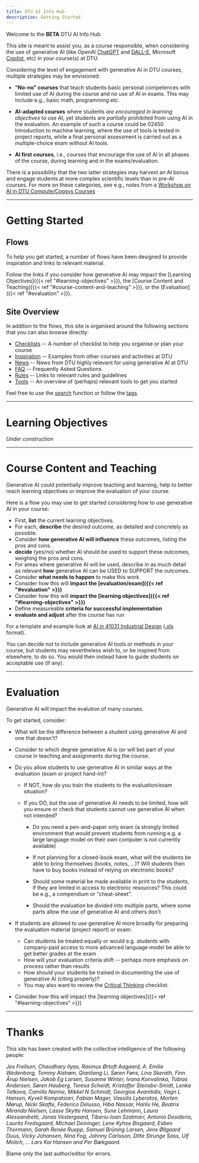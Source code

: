 ```yaml
---
title: DTU AI Info Hub
description: Getting Started
---
```


Welcome to the **BETA** DTU AI Info Hub. 

This site is meant to assist you, as a course responsible, when considering the use of 
generative AI (like OpenAI [ChatGPT](https://chat.openai.com/) and [DALL-E](https://openai.com/dall-e-3), 
Microsoft [Copilot](https://copilot.microsoft.com/), etc) in your course(s) at DTU.

Considering the level of engagement with generative AI in DTU courses, multiple strategies may be  envisioned:

* **“No-no” courses** that teach students basic personal competences
  with limited use of AI during the course and no use of AI in exams.
  This may include e.g., basic math, programming etc.

* **AI-adapted courses** where students _are encouraged in learning
  objectives_ to use AI, yet students are _partially_ prohibited from
  using AI in the evaluation. An example of such a course could be
  02450 Introduction to machine learning,
  where the use of tools is tested in project reports, while a final
  personal assessment is carried out as a multiple-choice exam without
  AI tools.

* **AI first courses**, i.e., courses that encourage the use of AI in
  all phases of the course, during learning and in the exams/evaluation.

There is a possibility that the two latter strategies may harvest an AI bonus 
and engage students at more complex scientific levels than in pre-AI courses. 
For more on these categories, see e.g., notes from a 
[Workshop on AI in DTU Compute/Cogsys Courses](inspiration/cogsys-ai-workshop)

----

# Getting Started

## Flows

To help you get started, a number of flows have been designed to provide inspiration and
links to relevant material. 

Follow the links if you consider how generative AI may impact 
the [Learning Objectives]({{< ref "#learning-objectives" >}}),
the [Course Content and Teaching]({{< ref "#course-content-and-teaching" >}}),
or the [Evaluation]({{< ref "#evaluation" >}}).

## Site Overview

In addition to the flows, this site is organised around the following sections that you can also browse directly:

* [Checklists](checklists) -- A number of checklist to help you organise or plan your course
* [Inspiration](inspiration) -- Examples from other courses and activities at DTU
* [News](news) -- News from DTU highly relevant for using generative AI at DTU
* [FAQ](faq) -- Frequently Asked Questions
* [Rules](rules) -- Links to relevant rules and guidelines
* [Tools](tools) -- An overview of (perhaps) relevant tools to get you started

Feel free to use the [search](search) function or follow the [tags](tags).

----

# Learning Objectives

_Under construction_

----

# Course Content and Teaching

Generative AI could potentially improve teaching and learning, help to better reach learning objectives or 
improve the evaluation of your course.

Here is a flow you may use to get started considering how to use generative AI in your course:

* First, **list** the current learning objectives.
* For each, **describe** the desired outcome, as detailed and concretely as possible.
* Consider **how generative AI will influence** these outcomes, listing the pros and cons.
* **decide** (yes/no) whether AI should be used to support these outcomes, weighing the pros and cons.
* For areas where generative AI will be used, describe in as much detail as relevant **how** generative AI can be USED to SUPPORT the outcomes.
* Consider **what needs to happen** to make this work
* Consider how this will **impact the [evaluation/exam]({{< ref "#evaluation" >}})**
* Consider how this will **impact the [learning objectives]({{< ref "#learning-objectives" >}})**
* Define measureable **criteria for successful implementation**
* **evaluate and adjust** after the course has run

For a template and example look at [AI in 41031 Industrial Design](/inspiration/AI_Course_Implementation_Planner_V1.pdf) 
([.xls](/inspiration/AI_Course_Implementation_Planner_V1.xls) format).

You can decide not to include generative AI tools or methods in your course, but students may nevertheless 
wish to, or be inspired from elsewhere, to do so. You would then instead have to guide students on acceptable use (if any).

----

# Evaluation

Generative AI will impact the evalution of many courses. 

To get started, consider:

* What will be the difference between a student using generative AI and one that doesn't?

* Consider to which degree generative AI is (or will be) part of your course in teaching and assignments during the course.

* Do you allow students to use generative AI in similar ways at the evaluation (exam or project hand-in)?

  * If NOT, how do you train the students to the evaluation/exam situation?

  * If you DO, but the use of generative AI needs to be limited, how will you ensure or check that students
    cannot use generative AI when not intended?

    * Do you need a pen-and-paper only exam (a strongly limited environment that would prevent students from running
      e.g. a large language model on their own computer is not currently available)

    * If not planning for a closed-book exam, what will the students be able to bring themselves (books, notes, ...)? 
      Will students then have to buy books instead of relying on electronic books?

    * Should some material be made available in print to the students, if they are limited in access to electronic resources?
      This could be e.g., a compendium or "cheat-sheet".

    * Should the evaluation be divided into multiple parts, where some parts allow the use of generative AI and others don't

* If students are allowed to use generative AI more broadly for preparing the evaluation material (project report) or exam:
  * Can students be treated equally or would e.g. students with company-paid access to more advanced language model
    be able to get better grades at the exam
  * How will your evaluation criteria shift -- perhaps more emphasis on process rather than results
  * How should your students be trained in documenting the use of generative AI (citing properly)?
  * You may also want to review the [Critical Thinking](/checklists/critical_thinking) checklist.

* Consider how this will impact the [learning objectives]({{< ref "#learning-objectives" >}})

----

# Thanks

This site has been created with the collective intelligence of the following people:

_Jes Frellsen, Chaudhary Ilyas, Rasmus Ørtoft Aagaard, A. Emilie Wedenborg, Tommy
Alstrøm, Qianliang Li, Søren Føns, Lina Skerath, Finn Årup Nielsen, Jakob Eg
Larsen, Susanne Winter, Ivana Konvalinka, Tobias Andersen, Søren Hauberg, Teresa
Scheidt, Kristoffer Stensbo-Smidt, Lenka Tetkova, Camilla Narine, Mikkel N
Schmidt, Georgios Avanitidis, Vagn L Hansen, Kyveli Kompatsiari, Fabian Mager,
Vassilis Lyberatos, Morten Mørup, Nicki Skafte, Federico Delusso, Hiba Nassar,
Hanlu He, Beatrix Miranda Nielsen, Lasse Skytte Hansen, Sune Lehmann, Laura
Alessandretti, Jonas Vestergaard, Tiberiu-Ioan Szatmari, Antonio Desiderio,
Laurits Fredsgaard, Michael Deininger, Lene Kyhse Bisgaard, 
Esben Thormann, Sarah Renée Ruepp, Samuel Brüning Larsen, 
Jens Øllgaard Duus, Vicky Johansen, Nina Fog, Johnny Carlsson, 
Ditte Strunge Sass, Ulf Molich,
... Lars Kai Hansen and Per Bækgaard._

Blame only the last author/editor for errors.

